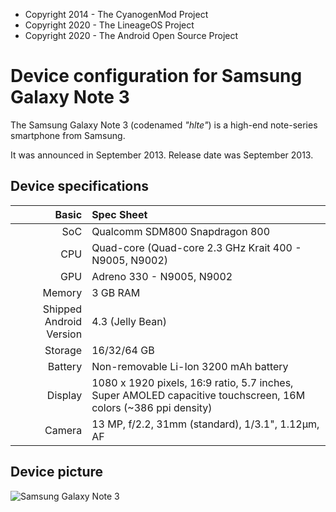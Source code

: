* Copyright 2014 - The CyanogenMod Project
* Copyright 2020 - The LineageOS Project
* Copyright 2020 - The Android Open Source Project

Device configuration for Samsung Galaxy Note 3
=========================================

The Samsung Galaxy Note 3 (codenamed _"hlte"_) is a high-end note-series smartphone from Samsung.

It was announced in September 2013. Release date was September 2013.

## Device specifications

Basic   | Spec Sheet
-------:|:-------------------------
SoC     | Qualcomm SDM800 Snapdragon 800
CPU     | Quad-core (Quad-core 2.3 GHz Krait 400 - N9005, N9002)
GPU     | Adreno 330 - N9005, N9002
Memory  | 3 GB RAM
Shipped Android Version | 4.3 (Jelly Bean)
Storage | 16/32/64 GB
Battery | Non-removable Li-Ion 3200 mAh battery
Display | 1080 x 1920 pixels, 16:9 ratio, 5.7 inches, Super AMOLED capacitive touchscreen, 16M colors (~386 ppi density)
Camera  | 13 MP, f/2.2, 31mm (standard), 1/3.1", 1.12µm, AF

## Device picture

![Samsung Galaxy Note 3](https://fdn2.gsmarena.com/vv/pics/samsung/samsung-galaxy-note-3-1.jpg)


